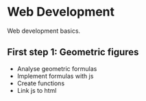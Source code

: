 # Web Development
Web development basics.

## First step 1: Geometric figures
- Analyse geometric formulas
- Implement formulas with js
- Create functions
- Link js to html